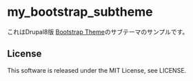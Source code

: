 # my_bootstrap_subtheme
これはDrupal8版 [Bootstrap Theme](https://www.drupal.org/project/bootstrap)のサブテーマのサンプルです。

## License
This software is released under the MIT License, see LICENSE.
